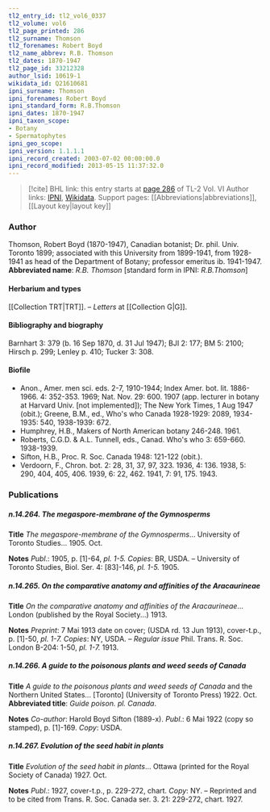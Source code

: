 ```yaml
---
tl2_entry_id: tl2_vol6_0337
tl2_volume: vol6
tl2_page_printed: 286
tl2_surname: Thomson
tl2_forenames: Robert Boyd
tl2_name_abbrev: R.B. Thomson
tl2_dates: 1870-1947
tl2_page_id: 33212328
author_lsid: 10619-1
wikidata_id: Q21610681
ipni_surname: Thomson
ipni_forenames: Robert Boyd
ipni_standard_form: R.B.Thomson
ipni_dates: 1870-1947
ipni_taxon_scope: 
- Botany
- Spermatophytes
ipni_geo_scope: 
ipni_version: 1.1.1.1
ipni_record_created: 2003-07-02 00:00:00.0
ipni_record_modified: 2013-05-15 11:37:32.0
---
```


> [!cite] BHL link: this entry starts at [page 286](https://www.biodiversitylibrary.org/page/33212328) of TL-2 Vol. VI
> Author links: [IPNI](https://www.ipni.org/a/10619-1), [Wikidata](https://www.wikidata.org/wiki/Q21610681). Support pages: [[Abbreviations|abbreviations]], [[Layout key|layout key]]

### Author

Thomson, Robert Boyd (1870-1947), Canadian botanist; Dr. phil. Univ. Toronto 1899; associated with this University from 1899-1941, from 1928-1941 as head of the Department of Botany; professor emeritus ib. 1941-1947. 
**Abbreviated name**: *R.B. Thomson* \[standard form in IPNI: *R.B.Thomson*\]

#### Herbarium and types

[[Collection TRT|TRT]]. – *Letters* at [[Collection G|G]].

#### Bibliography and biography

Barnhart 3: 379 (b. 16 Sep 1870, d. 31 Jul 1947); BJI 2: 177; BM 5: 2100; Hirsch p. 299; Lenley p. 410; Tucker 3: 308.

#### Biofile

- Anon., Amer. men sci. eds. 2-7, 1910-1944; Index Amer. bot. lit. 1886-1966. 4: 352-353. 1969; Nat. Nov. 29: 600. 1907 (app. lecturer in botany at Harvard Univ. \[not implemented\]); The New York Times, 1 Aug 1947 (obit.); Greene, B.M., ed., Who's who Canada 1928-1929: 2089, 1934-1935: 540, 1938-1939: 672.
- Humphrey, H.B., Makers of North American botany 246-248. 1961.
- Roberts, C.G.D. & A.L. Tunnell, eds., Canad. Who's who 3: 659-660. 1938-1939.
- Sifton, H.B., Proc. R. Soc. Canada 1948: 121-122 (obit.).
- Verdoorn, F., Chron. bot. 2: 28, 31, 37, 97, 323. 1936, 4: 136. 1938, 5: 290, 404, 405, 406. 1939, 6: 22, 462. 1941, 7: 91, 175. 1943.

### Publications

##### n.14.264. The megaspore-membrane of the Gymnosperms

**Title**
*The megaspore-membrane of the Gymnosperms*... University of Toronto Studies... 1905. Oct.

**Notes**
*Publ*.: 1905, p. \[1\]-64, *pl. 1-5. Copies*: BR, USDA. – University of Toronto Studies, Biol. Ser. 4: \[83\]-146, *pl. 1-5.* 1905.

##### n.14.265. On the comparative anatomy and affinities of the Aracaurineae

**Title**
*On the comparative anatomy and affinities of the Aracaurineae*... London (published by the Royal Society...) 1913.

**Notes**
*Preprint*: 7 Mai 1913 date on cover; (USDA rd. 13 Jun 1913), cover-t.p., p. \[1\]-50, *pl. 1-7. Copies*: NY, USDA. – *Regular issue* Phil. Trans. R. Soc. London B-204: 1-50, *pl. 1-7.* 1913.

##### n.14.266. A guide to the poisonous plants and weed seeds of Canada

**Title**
*A guide to the poisonous plants and weed seeds of Canada* and the Northern United States... \[Toronto\] (University of Toronto Press) 1922. Oct.
**Abbreviated title**: *Guide poison. pl. Canada*.

**Notes**
*Co-author*: Harold Boyd Sifton (1889-x).
*Publ*.: 6 Mai 1922 (copy so stamped), p. \[1\]-169. *Copy*: USDA.

##### n.14.267. Evolution of the seed habit in plants

**Title**
*Evolution of the seed habit in plants*... Ottawa (printed for the Royal Society of Canada) 1927. Oct.

**Notes**
*Publ*.: 1927, cover-t.p., p. 229-272, chart. *Copy*: NY. – Reprinted and to be cited from Trans. R. Soc. Canada ser. 3. 21: 229-272, chart. 1927.

